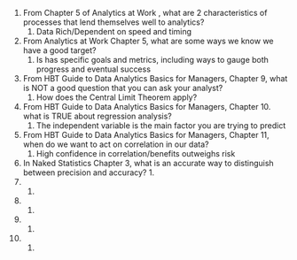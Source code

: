 1. From Chapter 5 of Analytics at Work , what are 2 characteristics of processes that lend themselves well to analytics?
	1. Data Rich/Dependent on speed and timing
2. From Analytics at Work Chapter 5, what are some ways we know we have a good target?
	1. Is has specific goals and metrics, including ways to gauge both progress and eventual success
3. From HBT Guide to Data Analytics Basics for Managers, Chapter 9, what is NOT a good question that you can ask your analyst?  
	1. How does the Central Limit Theorem apply?
4. From HBT Guide to Data Analytics Basics for Managers, Chapter 10. what is TRUE about regression analysis?
	1. The independent variable is the main factor you are trying to predict
5. From HBT Guide to Data Analytics Basics for Managers, Chapter 11, when do we want to act on correlation in our data?
	1. High confidence in correlation/benefits outweighs risk
6. In Naked Statistics Chapter 3, what is an accurate way to distinguish between precision and accuracy?
	1. 
7. 
	1. 
8. 
	1. 
9. 
	1. 
10. 
	1. 